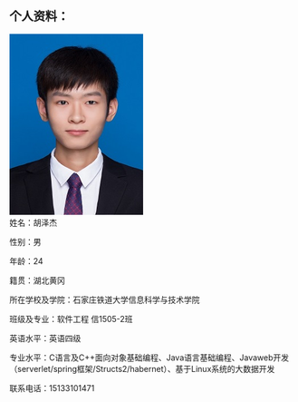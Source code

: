 ## 个人资料：
![image](https://github.com/qingchengyixiao/huzejie.github.io/blob/master/02.jpg)                                                      
姓名：胡泽杰                                        

性别：男

年龄：24

籍贯：湖北黄冈

所在学校及学院：石家庄铁道大学信息科学与技术学院

班级及专业：软件工程 信1505-2班

英语水平：英语四级

专业水平：C语言及C++面向对象基础编程、Java语言基础编程、Javaweb开发（serverlet/spring框架/Structs2/habernet）、基于Linux系统的大数据开发

联系电话：15133101471
